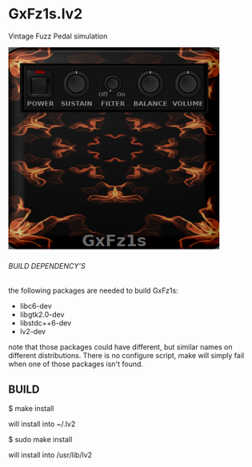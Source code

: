 # GxFz1s.lv2
Vintage Fuzz Pedal simulation


![GxFz1s](https://raw.githubusercontent.com/brummer10/GxFz1s.lv2/master/GxFz1s.png)


###### BUILD DEPENDENCY’S 

the following packages are needed to build GxFz1s:

- libc6-dev
- libgtk2.0-dev
- libstdc++6-dev
- lv2-dev

note that those packages could have different, but similar names 
on different distributions. There is no configure script, 
make will simply fail when one of those packages isn't found.

## BUILD 

$ make install

will install into ~/.lv2

$ sudo make install

will install into /usr/lib/lv2

